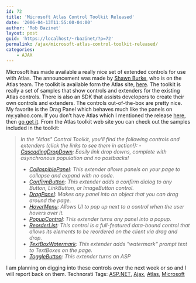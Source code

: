 ```yaml
---
id: 72
title: 'Microsoft Atlas Control Toolkit Released'
date: '2006-04-13T11:55:00-04:00'
author: 'Rob Bazinet'
layout: post
guid: 'https://localhost/~rbazinet/?p=72'
permalink: /ajax/microsoft-atlas-control-toolkit-released/
categories:
    - AJAX
---
```


Microsoft has made available a really nice set of extended controls for use with Atlas. The announcement was made by [Shawn Burke](https://blogs.msdn.com/sburke/archive/2006/04/12/575373.aspx), who is on the Atlas team. The toolkit is available form the Atlas site, [here](https://atlas.asp.net/default.aspx?tabid=47&subtabid=477). The toolkit is really a set of samples that show controls and extenders for the existing Atlas controls. There is also an SDK that assists developers to create their own controls and extenders. The controls out-of-the-box are pretty nice. My favorite is the Drag Panel which behaves much like the panels on my.yahoo.com. If you don’t have Atlas which I mentioned the release [here](https://rbazinet.wordpress.com/2006/04/11/microsoft-atlas-april-ctp-released/), then [go get it](https://atlas.asp.net/default.aspx?tabid=47&subtabid=471). From the Atlas toolkit web site you can check out the samples included in the toolkit:

> *In the "Atlas" Control Toolkit, you'll find the following controls and extenders (click the links to see them in action!):* - [*CascadingDropDown*](https://atlas.asp.net/atlastoolkit/CascadingDropDown/CascadingDropDown.aspx)*: Easily link drop downs, complete with asynchronous population and no postbacks!*
> - [*CollaspiblePanel*](https://atlas.asp.net/atlastoolkit/PanelExtenders/CollapsiblePanel.aspx)*: This extender allows panels on your page to collapse and expand with no code.*
> - [*ConfirmButton*](https://atlas.asp.net/atlastoolkit/ConfirmButton/ConfirmButton.aspx)*: This extender adds a confirm dialog to any Button, LinkButton, or ImageButton control.*
> - [*DragPanel*](https://atlas.asp.net/atlastoolkit/PanelExtenders/DragPanel.aspx)*: Makes any panel into an object that you can drag around the page.*
> - [*HoverMenu*](https://atlas.asp.net/atlastoolkit/HoverMenu/HoverMenu.aspx)*: Allows UI to pop up next to a control when the user hovers over it.*
> - [*PopupControl*](https://atlas.asp.net/atlastoolkit/PopupControl/PopupControl.aspx)*: This extender turns any panel into a popup.*
> - [*ReorderList*](https://atlas.asp.net/atlastoolkit/ReorderList/ReorderList.aspx)*: This control is a full-featured data-bound control that allows its elements to be reordered on the client via drag and drop.*
> - [*TextBoxWatermark*](https://atlas.asp.net/atlastoolkit/TextBoxWatermark/TextBoxWatermark.aspx)*: This extender adds "watermark" prompt text to TextBoxes on the page.*
> - [*ToggleButton*](https://atlas.asp.net/atlastoolkit/ToggleButton/ToggleButton.aspx)*: This extender turns an ASP*

 I am planning on digging into these controls over the next week or so and I will report back on them. Technorati Tags: [ASP.NET](https://technorati.com/tag/ASP.NET), [Ajax](https://technorati.com/tag/Ajax), [Atlas](https://technorati.com/tag/Atlas), [Microsoft](https://technorati.com/tag/Microsoft)